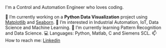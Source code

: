 I'm a Control and Automation Engineer who loves coding.

🔭 I’m currently working on a **Python Data Visualization** project using [Matplotlib](https://matplotlib.org/) and [Seaborn](https://seaborn.pydata.org/).
👀 I’m interested in Industrial Automation, IoT, Data Science and Machine Learning.
🌱 I’m currently learning Pattern Recognition and Data Science.
💻 Languages: Python, Matlab, C and Siemens SCL.
📫 How to reach me: [Linkedin](https://www.linkedin.com/in/periclesrialto/)

<!---
periclesrialto/periclesrialto is a ✨ special ✨ repository because its `README.md` (this file) appears on your GitHub profile.
You can click the Preview link to take a look at your changes.
--->
